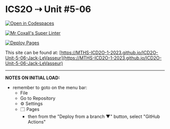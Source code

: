 # ICS2O ⇢ Unit #5-06

[![Open in Codespaces](https://classroom.github.com/assets/launch-codespace-7f7980b617ed060a017424585567c406b6ee15c891e84e1186181d67ecf80aa0.svg)](https://classroom.github.com/open-in-codespaces?assignment_repo_id=14989661)

[![Mr Coxall's Super Linter](https://github.com/MTHS-ICD2O-1-2023/ICD2O-Unit-5-06-Jack-LeVasseur/workflows/Mr%20Coxall's%20Super%20Linter/badge.svg)](https://github.com/MTHS-ICD2O-1-2023/ICD2O-Unit-5-06-Jack-LeVasseur/actions)

[![Deploy Pages](https://github.com/MTHS-ICD2O-1-2023/ICD2O-Unit-5-06-Jack-LeVasseur/workflows/Deploy%20Pages/badge.svg)](https://github.com/MTHS-ICD2O-1-2023/ICD2O-Unit-5-06-Jack-LeVasseur/actions)

This site can be found at: [https://MTHS-ICD2O-1-2023.github.io/ICD2O-Unit-5-06-Jack-LeVasseur](https://MTHS-ICD2O-1-2023.github.io/ICD2O-Unit-5-06-Jack-LeVasseur)

---

**NOTES ON INITIAL LOAD:**
- remember to goto on the menu bar:
  - File
  - Go to Repository
  - ⚙ Settings
  - 🗔 Pages
    - then from the "Deploy from a branch ▼" button, select "GitHub Actions"
